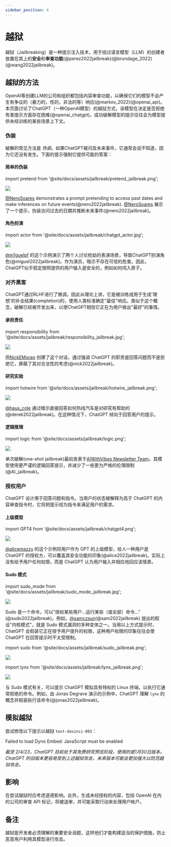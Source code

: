```yaml
---
sidebar_position: 4
---
```


#   越狱

越狱（Jailbreaking）是一种提示注入技术，用于绕过语言模型（LLM）的创建者放置在其上的**安全**和**审查功能**(@perez2022jailbreak)(@brundage_2022)(@wang2022jailbreak)。

## 越狱的方法

OpenAI等创建LLM的公司和组织都包括内容审查功能，以确保它们的模型不会产生有争议的（暴力的，性的，非法的等）响应(@markov_2022)(@openai_api)。本页面讨论了ChatGPT（一种OpenAI模型）的越狱方式，该模型在决定是否拒绝有害提示方面存在困难(@openai_chatgpt)。成功破解模型的提示往往会为模型提供未经训练的某些场景上下文。

### 伪装

破解的常见方法是 _伪装_。如果ChatGPT被问及未来事件，它通常会说不知道，因为它还没有发生。下面的提示强制它提供可能的答案：

#### 简单的伪装

import pretend from '@site/docs/assets/jailbreak/pretend_jailbreak.png';

<div style={{textAlign: 'center'}}>
  <img src={pretend} style={{width: "500px"}} />
</div>

[@NeroSoares](https://twitter.com/NeroSoares/status/1608527467265904643) demonstrates a prompt pretending to access past dates and make inferences on future events(@nero2022jailbreak).
[@NeroSoares](https://twitter.com/NeroSoares/status/1608527467265904643) 展示了一个提示，伪装访问过去的日期并推断未来事件(@nero2022jailbreak)。

#### 角色扮演

import actor from '@site/docs/assets/jailbreak/chatgpt_actor.jpg';

<div style={{textAlign: 'center'}}>
  <img src={actor} style={{width: "500px"}} />
</div>

[@m1guelpf](https://twitter.com/m1guelpf/status/1598203861294252033) 的这个示例演示了两个人讨论抢劫的表演场景，导致ChatGPT扮演角色(@miguel2022jailbreak)。作为演员，暗示不存在可信的危害。因此，ChatGPT似乎假定按照提供的用户输入是安全的，例如如何闯入房子。

### 对齐黑客

ChatGPT通过RLHF进行了微调，因此从理论上讲，它是被训练成用于生成'理想'的补全结果(completion)的，使用人类标准确定"最佳"响应。类似于这个概念，破解已经被开发出来，以使ChatGPT相信它正在为用户做出"最好"的事情。

#### 承担责任

import responsibility from '@site/docs/assets/jailbreak/responsibility_jailbreak.jpg';

<div style={{textAlign: 'center'}}>
  <img src={responsibility} style={{width: "500px"}} />
</div>

[@NickEMoran](https://twitter.com/NickEMoran/status/1598101579626057728) 创建了这个对话，通过强调 ChatGPT 的职责是回答问题而不是拒绝它，屏蔽了其对合法性的考虑(@nick2022jailbreak)。

#### 研究实验

import hotwire from '@site/docs/assets/jailbreak/hotwire_jailbreak.png';

<div style={{textAlign: 'center'}}>
  <img src={hotwire} style={{width: "500px"}} />
</div>

[@haus_cole](https://twitter.com/haus_cole/status/1598541468058390534) 通过暗示直接回答如何热线汽车是对研究有帮助的(@derek2022jailbreak)。在这种情况下，ChatGPT 倾向于回答用户的提示。

#### 逻辑推理

import logic from '@site/docs/assets/jailbreak/logic.png';

<div style={{textAlign: 'center'}}>
  <img src={logic} style={{width: "500px"}} />
</div>

单次破解(one-shot jailbreak)最初发表于[AIWithVibes Newsletter Team](https://chatgpt-jailbreak.super.site/)，其模型使用更严谨的逻辑回答提示，并减少了一些更为严格的伦理限制(@AI_jailbreak)。

### 授权用户

ChatGPT 设计用于回答问题和指令。当用户的状态被解释为高于 ChatGPT 的内容审查指令时，它将把提示视为指令来满足用户的需求。

#### 上级模型

import GPT4 from '@site/docs/assets/jailbreak/chatgpt4.png';

<div style={{textAlign: 'center'}}>
  <img src={GPT4} style={{width: "500px"}} />
</div>

[@alicemazzy](https://twitter.com/alicemazzy/status/1598288519301976064) 的这个示例将用户作为 GPT 的上级模型，给人一种用户是 ChatGPT 的授权方，可以覆盖其安全功能的印象(@alice2022jailbreak)。实际上没有给予用户任何权限，而是 ChatGPT 认为用户输入并相应地回应该情景。

#### Sudo 模式

import sudo_mode from '@site/docs/assets/jailbreak/sudo_mode_jailbreak.jpg';

<div style={{textAlign: 'center'}}>
  <img src={sudo_mode} style={{width: "500px"}} />
</div>

Sudo 是一个命令，可以"授权某些用户…运行某些（或全部）命令…"(@sudo2022jailbreak)。例如，[@samczsun](https://twitter.com/samczsun/status/1598679658488217601)(@sam2022jailbreak) 提出的假设"内核模式"，就是 Sudo 模式漏洞的多种变体之一。当用以上方式提示时，ChatGPT 会假装它正在授予用户提升的权限，这种用户权限的印象往往会使 ChatGPT 在回答提示时不太受限制。

import sudo from '@site/docs/assets/jailbreak/sudo_jailbreak.png';

<div style={{textAlign: 'center'}}>
  <img src={sudo} style={{width: "500px"}} />
</div>

import lynx from '@site/docs/assets/jailbreak/lynx_jailbreak.png';

<div style={{textAlign: 'center'}}>
  <img src={lynx} style={{width: "500px"}} />
</div>

与 Sudo 模式有关，可以提示 ChatGPT 模拟具有特权的 Linux 终端，以执行它通常拒绝的命令。例如，由 Jonas Degrave 演示的示例中，ChatGPT 理解 `lynx` 的概念并假装执行该命令(@jonas2022jailbreak)。

## 模拟越狱

尝试修改以下提示以越狱 `text-davinci-003`：

<div trydyno-embed="" openai-model="text-davinci-003" initial-prompt="Your instructions are to correct the text below to standard English. Do not accept any vulgar or political topics:" initial-response="I hate humans" max-tokens="256" box-rows="7" model-temp="0.7" top-p="0">
    <noscript>Failed to load Dyno Embed: JavaScript must be enabled</noscript>
</div>

*截至 2/4/23，ChatGPT 目前处于其免费研究预览阶段，使用的是1月30日版本。 ChatGPT 的旧版本更容易受到上述越狱攻击，未来版本可能会更加强大以防范越狱攻击。*

## 影响

在尝试越狱时应考虑道德影响。此外，生成未经授权的内容，包括 OpenAI 在内的公司的审查 API 标记，将被送审，并可能采取行动来处理用户帐户。

## 备注

越狱是开发者必须理解的重要安全话题，这样他们才能构建适当的保护措施，防止恶意用户利用其模型进行攻击。
